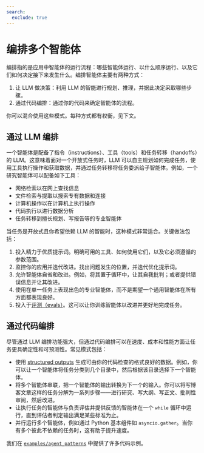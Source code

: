 ```yaml
---
search:
  exclude: true
---
```

# 编排多个智能体

编排指的是应用中智能体的运行流程：哪些智能体运行、以什么顺序运行、以及它们如何决定接下来发生什么。编排智能体主要有两种方式：

1. 让 LLM 做决策：利用 LLM 的智能进行规划、推理，并据此决定采取哪些步骤。
2. 通过代码编排：通过你的代码来确定智能体的流程。

你可以混合使用这些模式。每种方式都有权衡，见下文。

## 通过 LLM 编排

一个智能体是配备了指令（instructions）、工具（tools）和任务转移（handoffs）的 LLM。这意味着面对一个开放式任务时，LLM 可以自主规划如何完成任务，使用工具执行操作和获取数据，并通过任务转移将任务委派给子智能体。例如，一个研究智能体可以配备如下工具：

- 网络检索以在网上查找信息
- 文件检索与提取以搜索专有数据和连接
- 计算机操作以在计算机上执行操作
- 代码执行以进行数据分析
- 任务转移到擅长规划、写报告等的专业智能体

当任务是开放式且你希望依赖 LLM 的智能时，这种模式非常适合。关键做法包括：

1. 投入精力于优质提示词。明确可用的工具、如何使用它们，以及它必须遵循的参数范围。
2. 监控你的应用并迭代改进。找出问题发生的位置，并迭代优化提示词。
3. 允许智能体自省和改进。例如，将其置于循环中，让其自我批判；或者提供错误信息并让其改进。
4. 使用在单一任务上表现出色的专业智能体，而不是期望一个通用智能体在所有方面都表现良好。
5. 投入于[评测（evals）](https://platform.openai.com/docs/guides/evals)。这可以让你训练智能体以改进并更好地完成任务。

## 通过代码编排

尽管通过 LLM 编排功能强大，但通过代码编排可以在速度、成本和性能方面让任务更具确定性和可预测性。常见模式包括：

- 使用 [structured outputs](https://platform.openai.com/docs/guides/structured-outputs) 生成可由你的代码检查的格式良好的数据。例如，你可以让一个智能体将任务分类到几个目录中，然后根据该目录选择下一个智能体。
- 将多个智能体串联，把一个智能体的输出转换为下一个的输入。你可以将写博客文章这样的任务分解为一系列步骤——进行研究、写大纲、写正文、批判性审阅，然后改进。
- 让执行任务的智能体与负责评估并提供反馈的智能体在一个 `while` 循环中运行，直到评估者判定输出满足某些标准为止。
- 并行运行多个智能体，例如通过 Python 基本组件如 `asyncio.gather`。当你有多个彼此不依赖的任务时，这有助于提升速度。

我们在 [`examples/agent_patterns`](https://github.com/openai/openai-agents-python/tree/main/examples/agent_patterns) 中提供了许多代码示例。